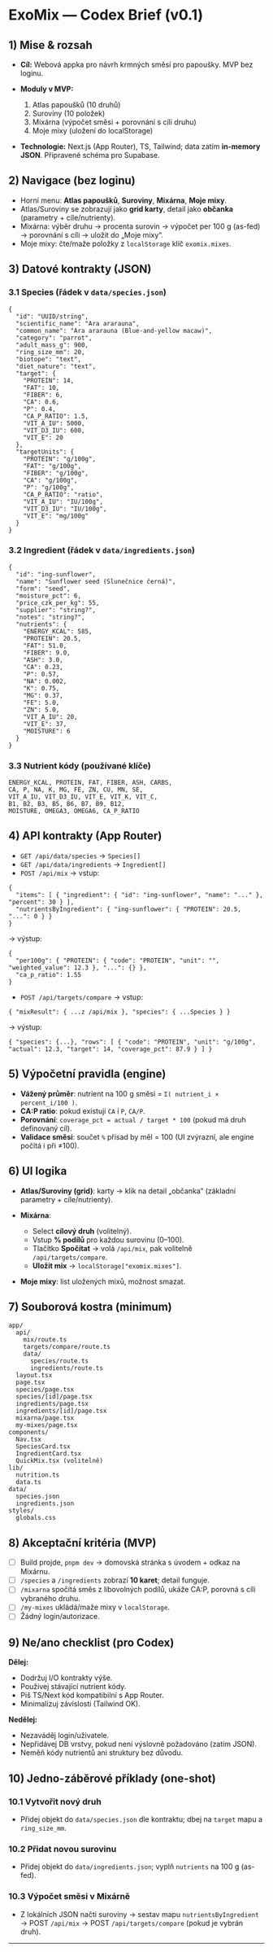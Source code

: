 # ExoMix — Codex Brief (v0.1)

## 1) Mise & rozsah

* **Cíl:** Webová appka pro návrh krmných směsí pro papoušky. MVP bez loginu.
* **Moduly v MVP:**

  1. Atlas papoušků (10 druhů)
  2. Suroviny (10 položek)
  3. Mixárna (výpočet směsi + porovnání s cíli druhu)
  4. Moje mixy (uložení do localStorage)
* **Technologie:** Next.js (App Router), TS, Tailwind; data zatím **in-memory JSON**. Připravené schéma pro Supabase.

## 2) Navigace (bez loginu)

* Horní menu: **Atlas papoušků**, **Suroviny**, **Mixárna**, **Moje mixy**.
* Atlas/Suroviny se zobrazují jako **grid karty**, detail jako **občanka** (parametry + cíle/nutrienty).
* Mixárna: výběr druhu → procenta surovin → výpočet per 100 g (as-fed) → porovnání s cíli → uložit do „Moje mixy“.
* Moje mixy: čte/maže položky z `localStorage` klíč `exomix.mixes`.

## 3) Datové kontrakty (JSON)

### 3.1 Species (řádek v `data/species.json`)

```
{
  "id": "UUID/string",
  "scientific_name": "Ara ararauna",
  "common_name": "Ara ararauna (Blue-and-yellow macaw)",
  "category": "parrot",
  "adult_mass_g": 900,
  "ring_size_mm": 20,
  "biotope": "text",
  "diet_nature": "text",
  "target": {
    "PROTEIN": 14,
    "FAT": 10,
    "FIBER": 6,
    "CA": 0.6,
    "P": 0.4,
    "CA_P_RATIO": 1.5,
    "VIT_A_IU": 5000,
    "VIT_D3_IU": 600,
    "VIT_E": 20
  },
  "targetUnits": {
    "PROTEIN": "g/100g",
    "FAT": "g/100g",
    "FIBER": "g/100g",
    "CA": "g/100g",
    "P": "g/100g",
    "CA_P_RATIO": "ratio",
    "VIT_A_IU": "IU/100g",
    "VIT_D3_IU": "IU/100g",
    "VIT_E": "mg/100g"
  }
}
```

### 3.2 Ingredient (řádek v `data/ingredients.json`)

```
{
  "id": "ing-sunflower",
  "name": "Sunflower seed (Slunečnice černá)",
  "form": "seed",
  "moisture_pct": 6,
  "price_czk_per_kg": 55,
  "supplier": "string?",
  "notes": "string?",
  "nutrients": {
    "ENERGY_KCAL": 585,
    "PROTEIN": 20.5,
    "FAT": 51.0,
    "FIBER": 9.0,
    "ASH": 3.0,
    "CA": 0.23,
    "P": 0.57,
    "NA": 0.002,
    "K": 0.75,
    "MG": 0.37,
    "FE": 5.0,
    "ZN": 5.0,
    "VIT_A_IU": 20,
    "VIT_E": 37,
    "MOISTURE": 6
  }
}
```

### 3.3 Nutrient kódy (používané klíče)

```
ENERGY_KCAL, PROTEIN, FAT, FIBER, ASH, CARBS,
CA, P, NA, K, MG, FE, ZN, CU, MN, SE,
VIT_A_IU, VIT_D3_IU, VIT_E, VIT_K, VIT_C,
B1, B2, B3, B5, B6, B7, B9, B12,
MOISTURE, OMEGA3, OMEGA6, CA_P_RATIO
```

## 4) API kontrakty (App Router)

* `GET /api/data/species` → `Species[]`
* `GET /api/data/ingredients` → `Ingredient[]`
* `POST /api/mix` → vstup:

```
{
  "items": [ { "ingredient": { "id": "ing-sunflower", "name": "..." }, "percent": 30 } ],
  "nutrientsByIngredient": { "ing-sunflower": { "PROTEIN": 20.5, "...": 0 } }
}
```

→ výstup:

```
{
  "per100g": { "PROTEIN": { "code": "PROTEIN", "unit": "", "weighted_value": 12.3 }, "...": {} },
  "ca_p_ratio": 1.55
}
```

* `POST /api/targets/compare` → vstup:

```
{ "mixResult": { ...z /api/mix }, "species": { ...Species } }
```

→ výstup:

```
{ "species": {...}, "rows": [ { "code": "PROTEIN", "unit": "g/100g", "actual": 12.3, "target": 14, "coverage_pct": 87.9 } ] }
```

## 5) Výpočetní pravidla (engine)

* **Vážený průměr**: nutrient na 100 g směsi = `Σ( nutrient_i × percent_i/100 )`.
* **CA:P ratio**: pokud existují `CA` i `P`, `CA/P`.
* **Porovnání**: `coverage_pct = actual / target * 100` (pokud má druh definovaný cíl).
* **Validace směsi**: součet `%` přísad by měl = 100 (UI zvýrazní, ale engine počítá i při ≠100).

## 6) UI logika

* **Atlas/Suroviny (grid)**: karty → klik na detail „občanka“ (základní parametry + cíle/nutrienty).
* **Mixárna**:

  * Select **cílový druh** (volitelný).
  * Vstup **% podílů** pro každou surovinu (0–100).
  * Tlačítko **Spočítat** → volá `/api/mix`, pak volitelně `/api/targets/compare`.
  * **Uložit mix** → `localStorage["exomix.mixes"]`.
* **Moje mixy**: list uložených mixů, možnost smazat.

## 7) Souborová kostra (minimum)

```
app/
  api/
    mix/route.ts
    targets/compare/route.ts
    data/
      species/route.ts
      ingredients/route.ts
  layout.tsx
  page.tsx
  species/page.tsx
  species/[id]/page.tsx
  ingredients/page.tsx
  ingredients/[id]/page.tsx
  mixarna/page.tsx
  my-mixes/page.tsx
components/
  Nav.tsx
  SpeciesCard.tsx
  IngredientCard.tsx
  QuickMix.tsx (volitelně)
lib/
  nutrition.ts
  data.ts
data/
  species.json
  ingredients.json
styles/
  globals.css
```

## 8) Akceptační kritéria (MVP)

* [ ] Build projde, `pnpm dev` → domovská stránka s úvodem + odkaz na Mixárnu.
* [ ] `/species` a `/ingredients` zobrazí **10 karet**; detail funguje.
* [ ] `/mixarna` spočítá směs z libovolných podílů, ukáže CA:P, porovná s cíli vybraného druhu.
* [ ] `/my-mixes` ukládá/maže mixy v `localStorage`.
* [ ] Žádný login/autorizace.

## 9) Ne/ano checklist (pro Codex)

**Dělej:**

* Dodržuj I/O kontrakty výše.
* Používej stávající nutrient kódy.
* Piš TS/Next kód kompatibilní s App Router.
* Minimalizuj závislosti (Tailwind OK).

**Nedělej:**

* Nezaváděj login/uživatele.
* Nepřidávej DB vrstvy, pokud není výslovně požadováno (zatím JSON).
* Neměň kódy nutrientů ani struktury bez důvodu.

## 10) Jedno-záběrové příklady (one-shot)

### 10.1 Vytvořit nový druh

* Přidej objekt do `data/species.json` dle kontraktu; dbej na `target` mapu a `ring_size_mm`.

### 10.2 Přidat novou surovinu

* Přidej objekt do `data/ingredients.json`; vyplň `nutrients` na 100 g (as-fed).

### 10.3 Výpočet směsi v Mixárně

* Z lokálních JSON načti suroviny → sestav mapu `nutrientsByIngredient` → POST `/api/mix` → POST `/api/targets/compare` (pokud je vybrán druh).

---
